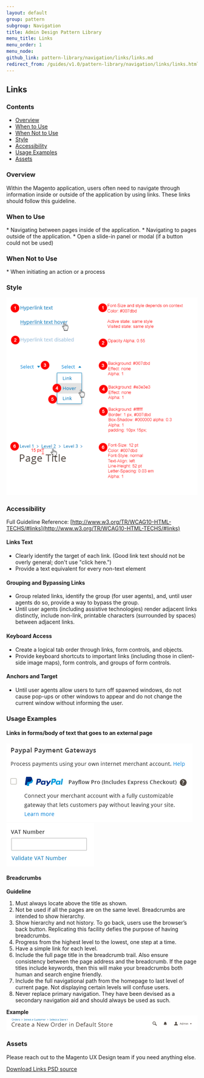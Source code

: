 ```yaml
---
layout: default
group: pattern
subgroup: Navigation
title: Admin Design Pattern Library
menu_title: Links
menu_order: 1
menu_node: 
github_link: pattern-library/navigation/links/links.md
redirect_from: /guides/v1.0/pattern-library/navigation/links/links.html
---
```


<h2> Links </h2>

<h3> Contents </h3>

* <a href="#overview">Overview</a>
* <a href="#when-to-use">When to Use</a>
* <a href="#when-not-to-use">When Not to Use</a>
* <a href="#style">Style</a>
* <a href="#accessibility">Accessibility</a>
* <a href="#examples">Usage Examples</a>
* <a href="#assets">Assets</a>


<h3 id="overview">Overview</h3>

Within the Magento application, users often need to navigate through information inside or outside of the application by using links. These links should follow this guideline.

<h3 id="when-to-use">When to Use</h3>
* Navigating between pages inside of the application.
* Navigating to pages outside of the application.
* Open a slide-in panel or modal (if a button could not be used)

<h3 id="when-not-to-use">When Not to Use</h3>
* When initiating an action or a process

<h3 id="style">Style</h3>

<img src="img/style.png">

<h3 id="accesibility">Accessibility</h3>

Full Guideline Reference: [http://www.w3.org/TR/WCAG10-HTML-TECHS/#links](http://www.w3.org/TR/WCAG10-HTML-TECHS/#links)

#### Links Text
* Clearly identify the target of each link. (Good link text should not be overly general; don't use "click here.")
* Provide a text equivalent for every non-text element

#### Grouping and Bypassing Links 
* Group related links, identify the group (for user agents), and, until user agents do so, provide a way to bypass the group. 
* Until user agents (including assistive technologies) render adjacent links distinctly, include non-link, printable characters (surrounded by spaces) between adjacent links. 

#### Keyboard Access
* Create a logical tab order through links, form controls, and objects.
* Provide keyboard shortcuts to important links (including those in client-side image maps), form controls, and groups of form controls.

#### Anchors and Target
* Until user agents allow users to turn off spawned windows, do not cause pop-ups or other windows to appear and do not change the current window without informing the user. 

<h3 id="examples"> Usage Examples </h3>

#### Links in forms/body of text that goes to an external page

<img src="img/example1.png">

<img src="img/example3.png">


#### Breadcrumbs

**Guideline**

1. Must always locate above the title as shown.
2. Not be used if all the pages are on the same level. Breadcrumbs are intended to show hierarchy.
3. Show hierarchy and not history. To go back, users use the browser’s back button. Replicating this facility defies the purpose of having breadcrumbs.
4. Progress from the highest level to the lowest, one step at a time.
5. Have a simple link for each level. 
6. Include the full page title in the breadcrumb trail. Also ensure consistency between the page address and the breadcrumb. If the page titles include keywords, then this will make your breadcrumbs both human and search engine friendly.
7. Include the full navigational path from the homepage to last level of current page. Not displaying certain levels will confuse users.
8. Never replace primary navigation. They have been devised as a secondary navigation aid and should always be used as such.

**Example**
<img src="img/example5.png">


<h3 id="assets">Assets</h3>

Please reach out to the Magento UX Design team if you need anything else.

<a href="src/magento-links.psd">Download Links PSD source</a>

